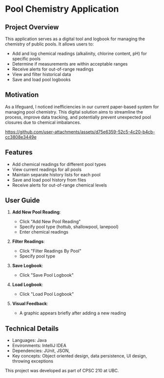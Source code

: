 # Pool Chemistry Application

## Project Overview

This application serves as a digital tool and logbook for managing the chemistry of public pools. It allows users to:

- Add and log chemical readings (alkalinity, chlorine content, pH) for specific pools
- Determine if measurements are within acceptable ranges
- Receive alerts for out-of-range readings
- View and filter historical data
- Save and load pool logbooks

## Motivation

As a lifeguard, I noticed inefficiencies in our current paper-based system for managing pool chemistry. This digital solution aims to streamline the process, improve data tracking, and potentially prevent unexpected pool closures due to chemical imbalances.


https://github.com/user-attachments/assets/d75e6359-52c5-4c20-b4cb-cc3808e3449e


## Features

- Add chemical readings for different pool types
- View current readings for all pools
- Maintain separate history lists for each pool
- Save and load pool history from files
- Receive alerts for out-of-range chemical levels


## User Guide

1. **Add New Pool Reading**: 
   - Click "Add New Pool Reading"
   - Specify pool type (hottub, shallowpool, lanepool)
   - Enter chemical readings

2. **Filter Readings**: 
   - Click "Filter Readings By Pool"
   - Specify pool type

3. **Save Logbook**: 
   - Click "Save Pool Logbook"

4. **Load Logbook**: 
   - Click "Load Pool Logbook"

5. **Visual Feedback**: 
   - A graphic appears briefly after adding a new reading

## Technical Details

- Languages: Java
- Environments: IntelliJ IDEA
- Dependencies: JUnit, JSON, 
- Key concepts: Object oriented design, data persistence, UI design, throwing exceptions


This project was developed as part of CPSC 210 at UBC.
